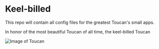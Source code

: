 # Keel-billed
This repo will contain all config files for the greatest Toucan's small apps.

In honor of the most beautiful Toucan of all time, the keel-billed Toucan

![Image of Toucan](https://c2.staticflickr.com/8/7419/16201157519_4665da0abc_b.jpg)
